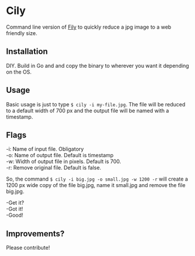 # Cily

Command line version of [Fily]("https://github.com/hfogelberg/fily") to quickly reduce a jpg image to a web friendly size.

## Installation
DIY. Build in Go and and copy the binary to wherever you want it depending on the OS.

## Usage
Basic usage is just to type `$ cily -i my-file.jpg`. The file will be reduced to a default width of 700 px and the output file will be named with a timestamp.

## Flags
-i: Name of input file. Obligatory<br>
-o: Name of output file. Default is timestamp<br>
-w: Width of output file in pixels. Default is 700.<br>
-r: Remove original file. Default is false.<br>

So, the command `$ cily -i big.jpg -o small.jpg -w 1200 -r` will create a 1200 px wide copy of the file big.jpg, name it small.jpg and remove the file big.jpg. 

-Get it?<br>
-Got it!<br>
-Good!<br>

## Improvements?
Please contribute!
